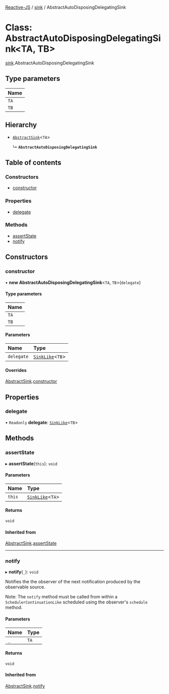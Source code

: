 [Reactive-JS](../README.md) / [sink](../modules/sink.md) / AbstractAutoDisposingDelegatingSink

# Class: AbstractAutoDisposingDelegatingSink<TA, TB\>

[sink](../modules/sink.md).AbstractAutoDisposingDelegatingSink

## Type parameters

| Name |
| :------ |
| `TA` |
| `TB` |

## Hierarchy

- [`AbstractSink`](sink.AbstractSink.md)<`TA`\>

  ↳ **`AbstractAutoDisposingDelegatingSink`**

## Table of contents

### Constructors

- [constructor](sink.AbstractAutoDisposingDelegatingSink.md#constructor)

### Properties

- [delegate](sink.AbstractAutoDisposingDelegatingSink.md#delegate)

### Methods

- [assertState](sink.AbstractAutoDisposingDelegatingSink.md#assertstate)
- [notify](sink.AbstractAutoDisposingDelegatingSink.md#notify)

## Constructors

### constructor

• **new AbstractAutoDisposingDelegatingSink**<`TA`, `TB`\>(`delegate`)

#### Type parameters

| Name |
| :------ |
| `TA` |
| `TB` |

#### Parameters

| Name | Type |
| :------ | :------ |
| `delegate` | [`SinkLike`](../interfaces/sink.SinkLike.md)<`TB`\> |

#### Overrides

[AbstractSink](sink.AbstractSink.md).[constructor](sink.AbstractSink.md#constructor)

## Properties

### delegate

• `Readonly` **delegate**: [`SinkLike`](../interfaces/sink.SinkLike.md)<`TB`\>

## Methods

### assertState

▸ **assertState**(`this`): `void`

#### Parameters

| Name | Type |
| :------ | :------ |
| `this` | [`SinkLike`](../interfaces/sink.SinkLike.md)<`TA`\> |

#### Returns

`void`

#### Inherited from

[AbstractSink](sink.AbstractSink.md).[assertState](sink.AbstractSink.md#assertstate)

___

### notify

▸ **notify**(`_`): `void`

Notifies the the observer of the next notification produced by the observable source.

Note: The `notify` method must be called from within a `SchedulerContinuationLike`
scheduled using the observer's `schedule` method.

#### Parameters

| Name | Type |
| :------ | :------ |
| `_` | `TA` |

#### Returns

`void`

#### Inherited from

[AbstractSink](sink.AbstractSink.md).[notify](sink.AbstractSink.md#notify)
